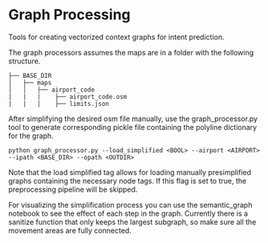# Graph Processing

Tools for creating vectorized context graphs for intent prediction.

The graph processors assumes the maps are in a folder with the following structure.

```
├── BASE_DIR
│   ├── maps
│   │   ├── airport_code
|   |   |    ├── airport_code.osm 
|   |   |    ├── limits.json          
```
After simplifying the desired osm file manually, use the graph_processor.py tool to generate corresponding pickle file containing the polyline dictionary for the graph.

```
python graph_processor.py --load_simplified <BOOL> --airport <AIRPORT> --ipath <BASE_DIR> --opath <OUTDIR>
```

Note that the load simplified tag allows for loading manually presimplified graphs containing the necessary node tags. If this flag is set to true, the preprocessing pipeline will be skipped.

For visualizing the simplification process you can use the semantic_graph notebook to see the effect of each step in the graph. Currently there is a sanitize function that only keeps the largest subgraph, so make sure all the movement areas are fully connected.